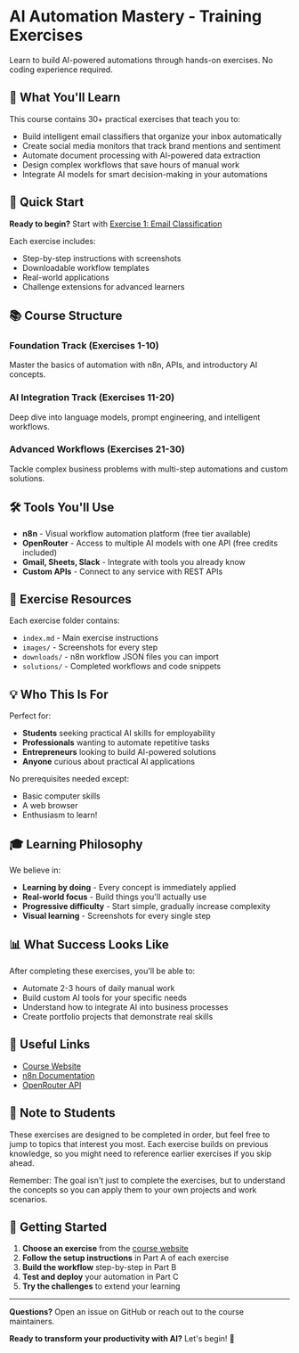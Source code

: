# AI Automation Mastery - Training Exercises

Learn to build AI-powered automations through hands-on exercises. No coding experience required.

## 🎯 What You'll Learn

This course contains 30+ practical exercises that teach you to:

- Build intelligent email classifiers that organize your inbox automatically
- Create social media monitors that track brand mentions and sentiment
- Automate document processing with AI-powered data extraction
- Design complex workflows that save hours of manual work
- Integrate AI models for smart decision-making in your automations

## 🚀 Quick Start

**Ready to begin?** Start with [Exercise 1: Email Classification](https://louischancly.github.io/automation-exercises/exercises/01-email-classification/index)

Each exercise includes:

- Step-by-step instructions with screenshots
- Downloadable workflow templates
- Real-world applications
- Challenge extensions for advanced learners

## 📚 Course Structure

### Foundation Track (Exercises 1-10)

Master the basics of automation with n8n, APIs, and introductory AI concepts.

### AI Integration Track (Exercises 11-20)

Deep dive into language models, prompt engineering, and intelligent workflows.

### Advanced Workflows (Exercises 21-30)

Tackle complex business problems with multi-step automations and custom solutions.

## 🛠️ Tools You'll Use

- **n8n** - Visual workflow automation platform (free tier available)
- **OpenRouter** - Access to multiple AI models with one API (free credits included)
- **Gmail, Sheets, Slack** - Integrate with tools you already know
- **Custom APIs** - Connect to any service with REST APIs

## 📁 Exercise Resources

Each exercise folder contains:

- `index.md` - Main exercise instructions
- `images/` - Screenshots for every step
- `downloads/` - n8n workflow JSON files you can import
- `solutions/` - Completed workflows and code snippets

## 💡 Who This Is For

Perfect for:

- **Students** seeking practical AI skills for employability
- **Professionals** wanting to automate repetitive tasks
- **Entrepreneurs** looking to build AI-powered solutions
- **Anyone** curious about practical AI applications

No prerequisites needed except:

- Basic computer skills
- A web browser
- Enthusiasm to learn!

## 🎓 Learning Philosophy

We believe in:

- **Learning by doing** - Every concept is immediately applied
- **Real-world focus** - Build things you'll actually use
- **Progressive difficulty** - Start simple, gradually increase complexity
- **Visual learning** - Screenshots for every single step

## 📊 What Success Looks Like

After completing these exercises, you'll be able to:

- Automate 2-3 hours of daily manual work
- Build custom AI tools for your specific needs
- Understand how to integrate AI into business processes
- Create portfolio projects that demonstrate real skills

## 🔗 Useful Links

- [Course Website](https://louischancly.github.io/automation-exercises/)
- [n8n Documentation](https://docs.n8n.io/)
- [OpenRouter API](https://openrouter.ai/docs)

## 📝 Note to Students

These exercises are designed to be completed in order, but feel free to jump to topics that interest you most. Each exercise builds on previous knowledge, so you might need to reference earlier exercises if you skip ahead.

Remember: The goal isn't just to complete the exercises, but to understand the concepts so you can apply them to your own projects and work scenarios.

## 🚦 Getting Started

1. **Choose an exercise** from the [course website](https://louischancly.github.io/automation-exercises/)
2. **Follow the setup instructions** in Part A of each exercise
3. **Build the workflow** step-by-step in Part B
4. **Test and deploy** your automation in Part C
5. **Try the challenges** to extend your learning

---

**Questions?** Open an issue on GitHub or reach out to the course maintainers.

**Ready to transform your productivity with AI?** Let's begin! 🚀
